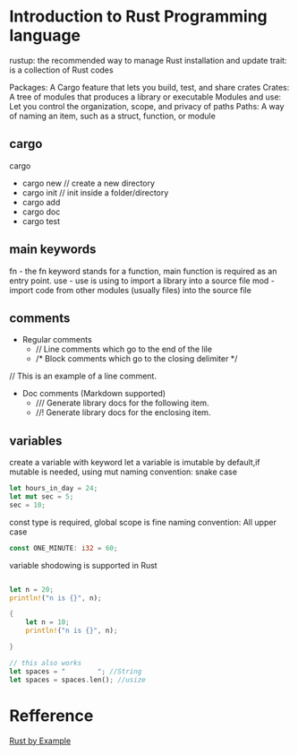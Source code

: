 # Introduction to Rust Programming language

rustup: the recommended way to manage Rust installation and update
trait: is a collection of Rust codes

Packages: A Cargo feature that lets you build, test, and share crates
Crates: A tree of modules that produces a library or executable
Modules and use: Let you control the organization, scope, and privacy of paths
Paths: A way of naming an item, such as a struct, function, or module

## cargo

cargo

- cargo new // create a new directory
- cargo init // init inside a folder/directory
- cargo add <crait-name>
- cargo doc
- cargo test

## main keywords

fn - the fn keyword stands for a function, main function is required as an entry point.
use - use is using to import a library into a source file
mod - import code from other modules (usually files) into the source file

## comments

- Regular comments
  - // Line comments which go to the end of the lile
  - /\* Block comments which go to the closing delimiter \*/

// This is an example of a line comment.

- Doc comments (Markdown supported)
  - /// Generate library docs for the following item.
  - //! Generate library docs for the enclosing item.

## variables

create a variable with keyword let
a variable is imutable by default,if mutable is needed, using mut
naming convention: snake case

```rust
let hours_in_day = 24;
let mut sec = 5;
sec = 10;

```

const
type is required, global scope is fine
naming convention: All upper case

```rust
const ONE_MINUTE: i32 = 60;

```

variable shodowing is supported in Rust

```rust

let n = 20;
println!("n is {}", n);

{
    let n = 10;
    println!("n is {}", n);

}

// this also works
let spaces = "        "; //String
let spaces = spaces.len(); //usize

```

# Refference

[Rust by Example](https://doc.rust-lang.org/rust-by-example/)
